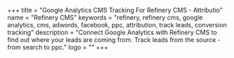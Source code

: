 +++
title = "Google Analytics CMS Tracking For Refinery CMS - Attributio"
name = "Refinery CMS"
keywords = "refinery, refinery cms, google analytics, cms, adwords, facebook, ppc, attribution, track leads, conversion tracking"
description = "Connect Google Analytics with Refinery CMS to find out where your leads are coming from. Track leads from the source - from search to ppc."
logo = ""
+++
